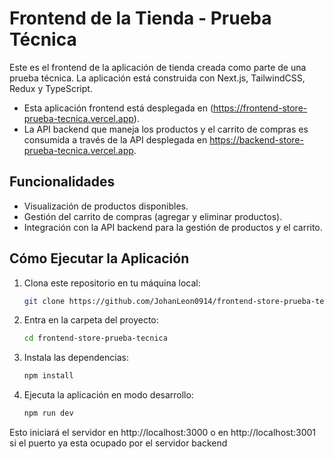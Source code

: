# Frontend de la Tienda - Prueba Técnica

Este es el frontend de la aplicación de tienda creada como parte de una prueba técnica. La aplicación está construida con Next.js, TailwindCSS, Redux y TypeScript. 
- Esta aplicación frontend está desplegada en (https://frontend-store-prueba-tecnica.vercel.app).
- La API backend que maneja los productos y el carrito de compras es consumida a través de la API desplegada en https://backend-store-prueba-tecnica.vercel.app.



## Funcionalidades

- Visualización de productos disponibles.
- Gestión del carrito de compras (agregar y eliminar productos).
- Integración con la API backend para la gestión de productos y el carrito.

## Cómo Ejecutar la Aplicación

1. Clona este repositorio en tu máquina local:
   ```bash
   git clone https://github.com/JohanLeon0914/frontend-store-prueba-tecnica.git
2. Entra en la carpeta del proyecto:
   ```bash
   cd frontend-store-prueba-tecnica
3. Instala las dependencias:
   ```bash
   npm install
4. Ejecuta la aplicación en modo desarrollo:
   ```bash
   npm run dev
Esto iniciará el servidor en http://localhost:3000 o en http://localhost:3001 si el puerto ya esta ocupado por el servidor backend
